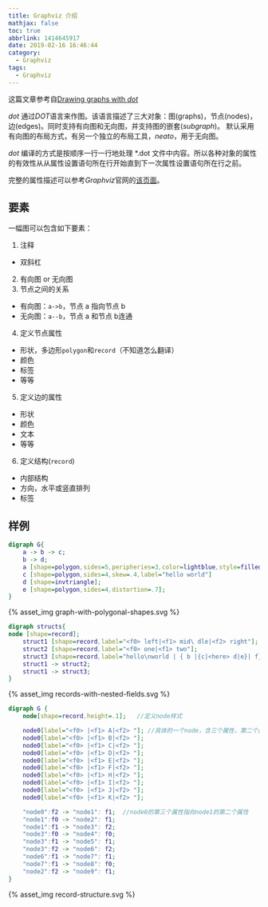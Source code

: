 ```yaml
---
title: Graphviz 介绍
mathjax: false
toc: true
abbrlink: 1414645917
date: 2019-02-16 16:46:44
category:
  - Graphviz
tags:
  - Graphviz
---
```


这篇文章参考自[Drawing graphs with *dot*](http://www.graphviz.org/pdf/dotguide.pdf)

$dot$ 通过$DOT$语言来作图。该语言描述了三大对象：图(graphs)，节点(nodes)，边(edges)。同时支持有向图和无向图，并支持图的嵌套($subgraph$)。
默认采用有向图的布局方式，有另一个独立的布局工具，*neato*，用于无向图。

$dot$ 编译的方式是按顺序一行一行地处理 *.dot 文件中内容。所以各种对象的属性的有效性从从属性设置语句所在行开始直到下一次属性设置语句所在行之前。

完整的属性描述可以参考$Graphviz$官网的[该页面](http://www.graphviz.org/doc/info/attrs.html)。

## 要素
一幅图可以包含如下要素：

1. 注释
  - 双斜杠
2. 有向图 or 无向图
3. 节点之间的关系
  - 有向图：`a->b`，节点 a 指向节点 b
  - 无向图：`a--b`，节点 a 和节点 b连通
4. 定义节点属性
  - 形状，多边形`polygon`和`record`（不知道怎么翻译）
  - 颜色
  - 标签
  - 等等
5. 定义边的属性
  - 形状
  - 颜色
  - 文本
  - 等等
6. 定义结构(`record`)
  - 内部结构
  - 方向，水平或竖直排列
  - 标签


## 样例

```dot
digraph G{
    a -> b -> c;
    b -> d;
    a [shape=polygon,sides=5,peripheries=3,color=lightblue,style=filled];
    c [shape=polygon,sides=4,skew=.4,label="hello world"]
    d [shape=invtriangle];
    e [shape=polygon,sides=4,distortion=.7];
}
```
{% asset_img graph-with-polygonal-shapes.svg %}
<!-- ![](graph-with-polygonal-shapes.svg) -->

```dot
digraph structs{
node [shape=record];
    struct1 [shape=record,label="<f0> left|<f1> mid\ dle|<f2> right"];
    struct2 [shape=record,label="<f0> one|<f1> two"];
    struct3 [shape=record,label="hello\nworld | { b |{c|<here> d|e}| f}|g|h "];
    struct1 -> struct2;
    struct1 -> struct3;
}
```
{% asset_img records-with-nested-fields.svg %}

```dot
digraph G {
    node[shape=record,height=.1];   //定义node样式

    node0[label="<f0> |<f1> A|<f2> "]; //具体的一个node，含三个属性，第二个属性有名字
    node0[label="<f0> |<f1> B|<f2> "];
    node0[label="<f0> |<f1> C|<f2> "];
    node0[label="<f0> |<f1> D|<f2> "];
    node0[label="<f0> |<f1> E|<f2> "];
    node0[label="<f0> |<f1> F|<f2> "];
    node0[label="<f0> |<f1> H|<f2> "];
    node0[label="<f0> |<f1> I|<f2> "];
    node0[label="<f0> |<f1> J|<f2> "];
    node0[label="<f0> |<f1> K|<f2> "];

    "node0":f2 -> "node1": f1;  //node0的第三个属性指向node1的第二个属性
    "node1":f0 -> "node2": f1;
    "node1":f1 -> "node3": f2;
    "node3":f0 -> "node4": f0;
    "node3":f1 -> "node5": f1;
    "node3":f2 -> "node6": f2;
    "node6":f1 -> "node7": f1;
    "node7":f1 -> "node8": f0;
    "node2":f2 -> "node9": f1;
}
```
{% asset_img record-structure.svg %}
